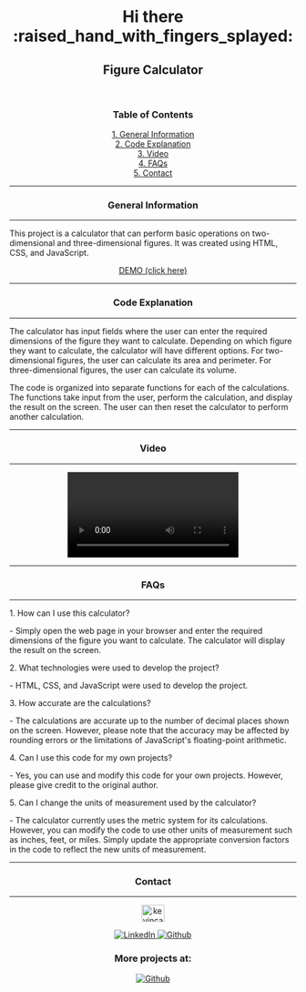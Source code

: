 <!DOCTYPE html>
<html lang="en">
<head>
    <meta charset="UTF-8">
    <meta http-equiv="X-UA-Compatible" content="IE=edge">
    <meta name="viewport" content="width=device-width, initial-scale=1.0">
    <!-- <title>Collapsible FAQ</title> -->
</head>
<body>
    <header>
        <div align="center">
        <h1>Hi there :raised_hand_with_fingers_splayed:</h1>
        <h2>Figure Calculator</h2>
        </div>     
    </header>
    <main>
        <div align="center">
            <h3 align="center">Table of Contents</h3>
            <a href="#general-information">1. General Information</a><br/>
            <a href="#code-explanation">2. Code Explanation</a><br/>
            <a href="#video">3. Video</a><br/>
            <a href="#faqs">4. FAQs</a><br/>
            <a href="#contact">5. Contact</a><br/>
        </div>    
        <div>       
            <hr>    
            <h3 align="center">General Information</h3> 
            <hr>
            <p>This project is a calculator that can perform basic operations on two-dimensional and three-dimensional figures. It was created using HTML, CSS, and JavaScript.</p>
            <p align="center"><a href="https://calculator-figures.netlify.app/">DEMO (click here)</a></p>   
        </div>
        <div>              
            <hr><h3 align="center">Code Explanation</h3><hr>        
            <p>The calculator has input fields where the user can enter the required dimensions of the figure they want to calculate. Depending on which figure they want to calculate, the calculator will have different options. For two-dimensional figures, the user can calculate its area and perimeter. For three-dimensional figures, the user can calculate its volume.</p>
            <P>The code is organized into separate functions for each of the calculations. The functions take input from the user, perform the calculation, and display the result on the screen. The user can then reset the calculator to perform another calculation.</P>
        </div> 
        <div align="center">
            <hr><h3 align="center">Video</h3><hr>
            <video src="https://user-images.githubusercontent.com/32087507/227068277-4b5053e1-fa35-49b1-b7e8-490c5531c9bf.mp4"></video>     
        </div>    
        <div>
            <hr><h3 align="center">FAQs</h3><hr>        
            <p>1. How can I use this calculator?</p>            
            <p>- Simply open the web page in your browser and enter the required dimensions of the figure you want to calculate. The calculator will display the result on the screen.</p>        
            <p>2. What technologies were used to develop the project?</p>            
            <p>- HTML, CSS, and JavaScript were used to develop the project.</p>
            <p>3. How accurate are the calculations?</p>            
            <p>- The calculations are accurate up to the number of decimal places shown on the screen. However, please note that the accuracy may be affected by rounding errors or the limitations of JavaScript's floating-point arithmetic.</p>            
            <p>4. Can I use this code for my own projects?</p>            
            <p>- Yes, you can use and modify this code for your own projects. However, please give credit to the original author.</p>            
            <p>5. Can I change the units of measurement used by the calculator?</p>
            <p>- The calculator currently uses the metric system for its calculations. However, you can modify the code to use other units of measurement such as inches, feet, or miles. Simply update the appropriate conversion factors in the code to reflect the new units of measurement.</p>          
        </div>
    </main>
    <footer>        
        <div align="center">
            <hr><h3>Contact</h3><hr>
            <p align="center">
            <a href="https://linkedin.com/in/kevincastellanos" target="blank"><img align="center" src="https://raw.githubusercontent.com/rahuldkjain/github-profile-readme-generator/master/src/images/icons/Social/linked-in-alt.svg" alt="kevincastellanos" height="30" width="40" /></a>
            </p>
            <a href="https://linkedin.com/in/kevincastellanos">
                <img src="https://img.shields.io/badge/LinkedIn-%230077B5.svg?logo=linkedin&logoColor=white" alt="LinkedIn">
            </a>
            <a href="https://github.com/KevinCastellanos1">
                <img src="https://img.shields.io/badge/Github-%2324292e.svg?logo=github&logoColor=white" alt="Github">
            </a>
            <h3>More projects at:</h3>
            <a href="https://github.com/KevinCastellanos1">
                <img alt="Github" src="https://img.shields.io/badge/Github-%2324292e.svg?logo=github&logoColor=white">
            </a>
        </div>
    </footer>   
</body>
</html>

